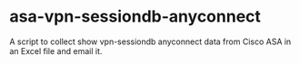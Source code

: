 # asa-vpn-sessiondb-anyconnect
A script to collect show vpn-sessiondb anyconnect data from Cisco ASA in an Excel file and email it.
